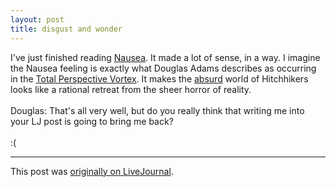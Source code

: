 ```yaml
---
layout: post
title: disgust and wonder
---
```


<div class="entry-item s2-entrytext">I've just finished reading <a href="http://en.wikipedia.org/wiki/Nausea_(novel)" rel="nofollow">Nausea</a>. It made a lot of sense, in a way. I imagine the Nausea feeling is exactly what Douglas Adams describes as occurring in the <a href="http://en.wikipedia.org/wiki/Total_Perspective_Vortex" rel="nofollow">Total Perspective Vortex</a>. It makes the <a href="http://en.wikipedia.org/wiki/Absurdism" rel="nofollow">absurd</a> world of Hitchhikers looks like a rational retreat from the sheer horror of reality.<br/><br/>Douglas: That's all very well, but do you really think that writing me into your LJ post is going to bring me back?<br/><br/>:(</div><p><hr></p><p>This post was <a href="http://ferkeltongs.livejournal.com/8513.html">originally on LiveJournal</a>.</p>
